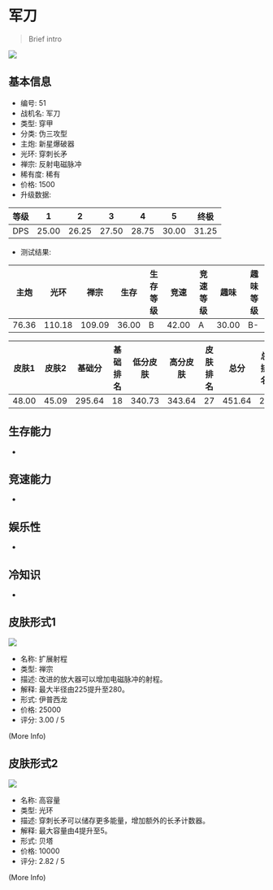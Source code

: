 # 军刀

> Brief intro

<img src="/ships/ship_51.png" style={{zoom:1}}/>

## 基本信息

- 编号: 51
- 战机名: 军刀
- 类型: 穿甲
- 分类: 伪三攻型
- 主炮: 新星爆破器
- 光环: 穿刺长矛
- 禅宗: 反射电磁脉冲
- 稀有度: 稀有
- 价格: 1500
- 升级数据: 

| 等级 | 1 | 2 | 3 | 4 | 5 | 终极 |
|--|--|--|--|--|--|--|
| DPS | 25.00 | 26.25 | 27.50 | 28.75 | 30.00 | 31.25 |

- 测试结果: 

| 主炮 | 光环 | 禅宗 | 生存 | 生存等级 | 竞速 | 竞速等级 | 趣味 | 趣味等级 |
|--|--|--|--|--|--|--|--|--|
| 76.36 | 110.18 | 109.09 | 36.00 | B | 42.00 | A | 30.00 | B- |

| 皮肤1 | 皮肤2 | 基础分 | 基础排名 | 低分皮肤 | 高分皮肤 | 皮肤排名 | 总分 | 总排名 |
|--|--|--|--|--|--|--|--|--|
| 48.00 | 45.09 | 295.64 | 18 | 340.73 | 343.64 | 27 | 451.64 | 26 |

## 生存能力

-

## 竞速能力

-

## 娱乐性

-

## 冷知识

-

## 皮肤形式1

<img src="/ships/ship_51_apex_1.png" style={{zoom:1}}/>

- 名称: 扩展射程
- 类型: 禅宗
- 描述: 改进的放大器可以增加电磁脉冲的射程。
- 解释: 最大半径由225提升至280。
- 形式: 伊普西龙
- 价格: 25000
- 评分: 3.00 / 5

(More Info)

## 皮肤形式2

<img src="/ships/ship_51_apex_2.png" style={{zoom:1}}/>

- 名称: 高容量
- 类型: 光环
- 描述: 穿刺长矛可以储存更多能量，增加额外的长矛计数器。
- 解释: 最大容量由4提升至5。
- 形式: 贝塔
- 价格: 10000
- 评分: 2.82 / 5

(More Info)
